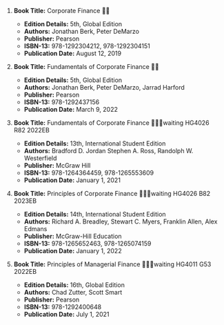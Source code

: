 1. **Book Title:** Corporate Finance 📒🚫
   - **Edition Details:** 5th, Global Edition
   - **Authors:** Jonathan Berk, Peter DeMarzo
   - **Publisher:** Pearson
   - **ISBN-13:** 978-1292304212, 978-1292304151
   - **Publication Date:** August 12, 2019

2. **Book Title:** Fundamentals of Corporate Finance 📒🔐
   - **Edition Details:** 5th, Global Edition
   - **Authors:** Jonathan Berk, Peter DeMarzo, Jarrad Harford
   - **Publisher:** Pearson
   - **ISBN-13:** 978-1292437156
   - **Publication Date:** March 9, 2022

3. **Book Title:** Fundamentals of Corporate Finance 📒🔐🚫waiting HG4026 R82 2022EB
   - **Edition Details:** 13th, International Student Edition
   - **Authors:** Bradford D. Jordan Stephen A. Ross, Randolph W. Westerfield
   - **Publisher:** McGraw Hill
   - **ISBN-13:** 978-1264364459, 978-1265553609
   - **Publication Date:** January 1, 2021

4. **Book Title:** Principles of Corporate Finance 📒🔐🚫waiting HG4026 B82 2023EB
   - **Edition Details:** 14th, International Student Edition
   - **Authors:** Richard A. Breadley, Stewart C. Myers, Franklin Allen, Alex Edmans
   - **Publisher:** McGraw-Hill Education
   - **ISBN-13:** 978-1265652463, 978-1265074159 
   - **Publication Date:** January 1, 2022

5. **Book Title:** Principles of Managerial Finance 📒🔐🚫waiting HG4011 G53 2022EB
   - **Edition Details:** 16th, Global Edition
   - **Authors:** Chad Zutter, Scott Smart
   - **Publisher:** Pearson
   - **ISBN-13:** 978-1292400648
   - **Publication Date:** July 1, 2021
